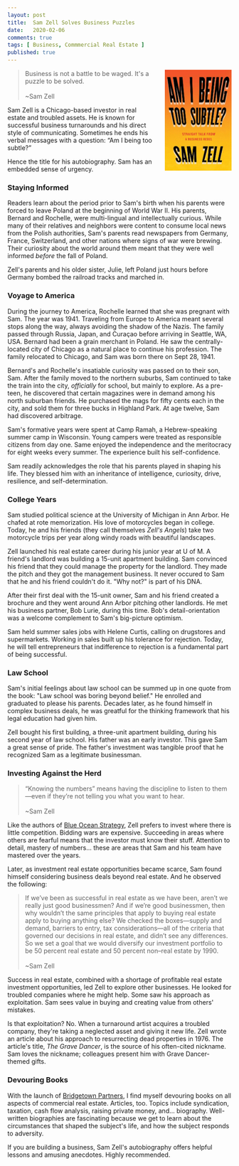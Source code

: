 ```yaml
---
layout: post
title:  Sam Zell Solves Business Puzzles
date:   2020-02-06
comments: true
tags: [ Business, Commmercial Real Estate ]
published: true
---
```

<img style="margin-left:20px" src="/images/sam_zell_am_i_being_too_subtle.jpg" width="150" align="right" alt="Sam Zell - Am I Being Too Subtle" title="Sam Zell - Am I Being Too Subtle" /> 
 
>Business is not a battle to be waged. It's a puzzle to be solved.<br/>&nbsp;<br/>~Sam Zell

Sam Zell is a Chicago-based investor in real estate and troubled assets. He is known for successful business turnarounds and his direct style of communicating. Sometimes he ends his verbal messages with a question: “Am I being too subtle?” 

Hence the title for his autobiography. Sam has an embedded sense of urgency.

<!--more-->

### Staying Informed

Readers learn about the period prior to Sam's birth when his parents were forced to leave Poland at the beginning of World War II. His parents, Bernard and Rochelle, were multi-lingual and intellectually curious. While many of their relatives and neighbors were content to consume local news from the Polish authorities, Sam's parents read newspapers from Germany, France, Switzerland, and other nations where signs of war were brewing. Their curiosity about the world around them meant that they were well informed _before_ the fall of Poland. 

Zell's parents and his older sister, Julie, left Poland just hours before Germany bombed the railroad tracks and marched in. 

### Voyage to America

During the journey to America, Rochelle learned that she was pregnant with Sam. The year was 1941. Traveling from Europe to America meant several stops along the way, always avoiding the shadow of the Nazis. The family passed through Russia, Japan, and Curaçao before arriving in Seattle, WA, USA. Bernard had been a grain merchant in Poland. He saw the centrally-located city of Chicago as a natural place to continue his profession. The family relocated to Chicago, and Sam was born there on Sept 28, 1941.

Bernard's and Rochelle's insatiable curiosity was passed on to their son, Sam. After the family moved to the northern suburbs, Sam continued to take the train into the city, _officially_ for school, but mainly to explore. As a pre-teen, he discovered that certain magazines were in demand among his north suburban friends. He purchased the mags for fifty cents each in the city, and sold them for three bucks in Highland Park. At age twelve, Sam had discovered arbitrage.

Sam's formative years were spent at Camp Ramah, a Hebrew-speaking summer camp in Wisconsin. Young campers were treated as responsible citizens from day one. Same enjoyed the independence and the meritocracy for eight weeks every summer. The experience built his self-confidence.

Sam readily acknowledges the role that his parents played in shaping his life. They blessed him with an inheritance of intelligence, curiosity, drive, resilience, and self-determination. 

### College Years

Sam studied political science at the University of Michigan in Ann Arbor. He chafed at rote memorization. His love of motorcycles began in college. Today, he and his friends (they call themselves _Zell's Angels_) take two motorcycle trips per year along windy roads with beautiful landscapes.

Zell launched his real estate career during his junior year at U of M. A friend's landlord was building a 15-unit apartment building. Sam convinced his friend that they could manage the property for the landlord. They made the pitch and they got the management business. It never occured to Sam that he and his friend couldn't do it. "Why not?" is part of his DNA.

After their first deal with the 15-unit owner, Sam and his friend created a brochure and they went around Ann Arbor pitching other landlords. He met his business partner, Bob Lurie, during this time. Bob's detail-orientation was a welcome complement to Sam's big-picture optimism.

Sam held summer sales jobs with Helene Curtis, calling on drugstores and supermarkets. Working in sales built up his tolerance for rejection. Today, he will tell entrepreneurs that indifference to rejection is a fundamental part of being successful.

### Law School

Sam's initial feelings about law school can be summed up in one quote from the book: "Law school was boring beyond belief." He enrolled and graduated to please his parents. Decades later, as he found himself in complex business deals, he was greatful for the thinking framework that his legal education had given him. 

Zell bought his first building, a three-unit apartment building, during his second year of law school. His father was an early investor. This gave Sam a great sense of pride. The father's investment was tangible proof that he recognized Sam as a legitimate businessman.

### Investing Against the Herd

>“Knowing the numbers” means having the discipline to listen to them—even if they’re not telling you what you want to hear.<br/>&nbsp;<br/>~Sam Zell

Like the authors of [Blue Ocean Strategy](/blog/2012/11/10/make-your-competition-irrelevant/), Zell prefers to invest where there is little competition. Bidding wars are expensive. Succeeding in areas where others are fearful means that the investor must know their stuff. Attention to detail, mastery of numbers... these are areas that Sam and his team have mastered over the years.

Later, as investment real estate opportunities became scarce, Sam found himself considering business deals beyond real estate. And he observed the following:

>If we’ve been as successful in real estate as we have been, aren’t we really just good businessmen? And if we’re good businessmen, then why wouldn’t the same principles that apply to buying real estate apply to buying anything else? We checked the boxes—supply and demand, barriers to entry, tax considerations—all of the criteria that governed our decisions in real estate, and didn’t see any differences. So we set a goal that we would diversify our investment portfolio to be 50 percent real estate and 50 percent non–real estate by 1990.<br/>&nbsp;<br/>~Sam Zell

Success in real estate, combined with a shortage of profitable real estate investment opportunities, led Zell to explore other businesses. He looked for troubled companies where he might help. Some saw his approach as exploitation. Sam sees value in buying and creating value from others' mistakes. 

Is that exploitation? No. When a turnaround artist acquires a troubled company, they're taking a neglected asset and giving it new life. Zell wrote an article about his approach to resurrecting dead properties in 1976. The article's title, _The Grave Dancer_, is the source of his often-cited nickname. Sam loves the nickname; colleagues present him with Grave Dancer-themed gifts.

### Devouring Books

With the launch of [Bridgetown Partners](https://bridgetownpartners.com), I find myself devouring books on all aspects of commercial real estate. Articles, too. Topics include syndication, taxation, cash flow analysis, raising private money, and... biography. Well-written biographies are fascinating because we get to learn about the circumstances that shaped the subject's life, and how the subject responds to adversity.

If you are building a business, Sam Zell's autobiography offers helpful lessons and amusing anecdotes. Highly recommended.